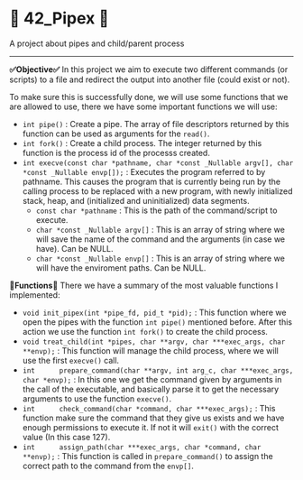 # 📣 42_Pipex 📣
A project about pipes and child/parent process

***

**✅Objective✅**
In this project we aim to execute two different commands (or scripts) to a file and redirect the output into another file (could exist or not).

To make sure this is successfully done, we will use some functions that we are allowed to use, there we have some important functions we will use:
- `int pipe()` : Create a pipe. The array of file descriptors returned by this function can be used as arguments for the `read()`.
- `int fork()` : Create a child process. The integer returned by this function is the process id of the processs created.
- `int execve(const char *pathname, char *const _Nullable argv[], char *const _Nullable envp[]);` : Executes the program referred to by pathname. This causes the program that is currently being run by the calling process to be replaced with a new program, with newly initialized stack, heap, and (initialized and uninitialized) data segments.
    - `const char *pathname` : This is the path of the command/script to execute. 
    - `char *const _Nullable argv[]` : This is an array of string where we will save the name of the command and the arguments (in case we have). Can be NULL.
    - `char *const _Nullable envp[]` : This is an array of string where we will have the enviroment paths. Can be NULL.

**📝Functions📝**
There we have a summary of the most valuable functions I implemented:
- `void	init_pipex(int *pipe_fd, pid_t *pid);` : This function where we open the pipes with the function `int pipe()` mentioned before. After this action we use the function `int fork()` to create the child process. 
- `void	treat_child(int *pipes, char **argv, char ***exec_args, char **envp);` : This function will manage the child process, where we will use the first `execve()` call.
- `int		prepare_command(char **argv, int arg_c,	char ***exec_args, char *envp);` : In this one we get the command given by arguments in the call of the executable, and basically parse it to get the necessary arguments to use the function `execve()`.
- `int		check_command(char *command, char ***exec_args);` : This function make sure the command that they give us exists and we have enough permissions to execute it. If not it will `exit()` with the correct value (In this case 127).
- `int		assign_path(char ***exec_args, char *command, char **envp);` : This function is called in `prepare_command()` to assign the correct path to the command from the `envp[]`.
